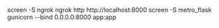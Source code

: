 screen -S ngrok ngrok http http://localhost:8000
screen -S metro_flask gunicorn --bind 0.0.0.0:8000 app:app